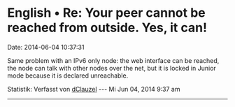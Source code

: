 English • Re: Your peer cannot be reached from outside. Yes, it can!
====================================================================

Date: 2014-06-04 10:37:31

Same problem with an IPv6 only node: the web interface can be reached,
the node can talk with other nodes over the net, but it is locked in
Junior mode because it is declared unreachable.

Statistik: Verfasst von
[dClauzel](http://forum.yacy-websuche.de/memberlist.php?mode=viewprofile&u=9423)
--- Mi Jun 04, 2014 9:37 am

------------------------------------------------------------------------
